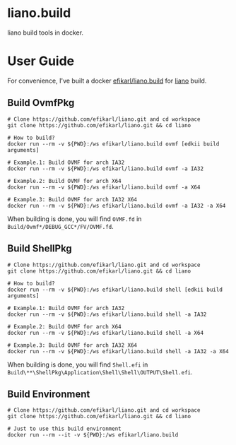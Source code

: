 # liano.build

liano build tools in docker.

# User Guide

For convenience, I've built a docker [efikarl/liano.build](https://hub.docker.com/r/efikarl/liano.build) for [liano](https://github.com/efikarl/liano.git) build.

## Build OvmfPkg

```shell
# Clone https://github.com/efikarl/liano.git and cd workspace
git clone https://github.com/efikarl/liano.git && cd liano

# How to build?
docker run --rm -v ${PWD}:/ws efikarl/liano.build ovmf [edkii build arguments]

# Example.1: Build OVMF for arch IA32
docker run --rm -v ${PWD}:/ws efikarl/liano.build ovmf -a IA32

# Example.2: Build OVMF for arch X64
docker run --rm -v ${PWD}:/ws efikarl/liano.build ovmf -a X64

# Example.3: Build OVMF for arch IA32 X64
docker run --rm -v ${PWD}:/ws efikarl/liano.build ovmf -a IA32 -a X64
```

When building is done, you will find `OVMF.fd` in `Build/Ovmf*/DEBUG_GCC*/FV/OVMF.fd`.

## Build ShellPkg

```shell
# Clone https://github.com/efikarl/liano.git and cd workspace
git clone https://github.com/efikarl/liano.git && cd liano

# How to build?
docker run --rm -v ${PWD}:/ws efikarl/liano.build shell [edkii build arguments]

# Example.1: Build OVMF for arch IA32
docker run --rm -v ${PWD}:/ws efikarl/liano.build shell -a IA32

# Example.2: Build OVMF for arch X64
docker run --rm -v ${PWD}:/ws efikarl/liano.build shell -a X64

# Example.3: Build OVMF for arch IA32 X64
docker run --rm -v ${PWD}:/ws efikarl/liano.build shell -a IA32 -a X64
```

When building is done, you will find `Shell.efi` in `Build\**\ShellPkg\Application\Shell\Shell\OUTPUT\Shell.efi`.

## Build Environment

```shell
# Clone https://github.com/efikarl/liano.git and cd workspace
git clone https://github.com/efikarl/liano.git && cd liano

# Just to use this build environment
docker run --rm --it -v ${PWD}:/ws efikarl/liano.build
```

